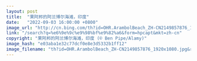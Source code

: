 ```yaml
---
layout: post
title:  "果阿邦的阿兰博尔海滩，印度"
date:   "2022-09-03 16:00:00 +0800"
image_url: "http://cn.bing.com/th?id=OHR.ArambolBeach_ZH-CN2149857876_1920x1080.jpg&rf=LaDigue_1920x1080.jpg&pid=hp"
link: "/search?q=%e6%9e%9c%e9%98%bf%e9%82%a6&form=hpcapt&mkt=zh-cn"
copyright: "果阿邦的阿兰博尔海滩，印度 (© Ben Pipe/Alamy)"
image_hash: "e03aba1e32c77dcf0e8e3d5332b1ff12"
image_filename: "th?id=OHR.ArambolBeach_ZH-CN2149857876_1920x1080.jpg&rf=LaDigue_1920x1080.jpg&pid=hp"
---
```


